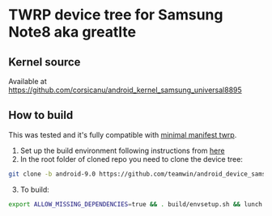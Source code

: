 # TWRP device tree for Samsung Note8 aka greatlte

## Kernel source 
Available at https://github.com/corsicanu/android_kernel_samsung_universal8895

## How to build
This was tested and it's fully compatible with [minimal manifest twrp](https://github.com/minimal-manifest-twrp/platform_manifest_twrp_omni).
1. Set up the build environment following instructions from [here](https://github.com/minimal-manifest-twrp/platform_manifest_twrp_omni/blob/twrp-9.0/README.md#getting-started)
2. In the root folder of cloned repo you need to clone the device tree:
```bash
git clone -b android-9.0 https://github.com/teamwin/android_device_samsung_greatlte.git device/samsung/greatlte
```
3. To build:
```bash
export ALLOW_MISSING_DEPENDENCIES=true && . build/envsetup.sh && lunch omni_greatlte-eng && mka recoveryimage -j128
```

